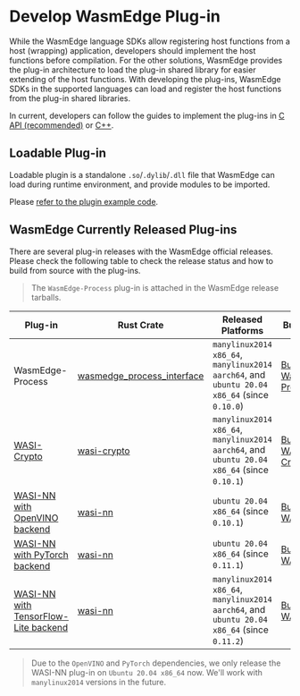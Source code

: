 # Develop WasmEdge Plug-in

While the WasmEdge language SDKs allow registering host functions from a host (wrapping) application, developers should implement the host functions before compilation.
For the other solutions, WasmEdge provides the plug-in architecture to load the plug-in shared library for easier extending of the host functions.
With developing the plug-ins, WasmEdge SDKs in the supported languages can load and register the host functions from the plug-in shared libraries.

In current, developers can follow the guides to implement the plug-ins in [C API (recommended)](develop_plugin/c.md) or [C++](develop_plugin/cpp.md).

## Loadable Plug-in

Loadable plugin is a standalone `.so`/`.dylib`/`.dll` file that WasmEdge can load during runtime environment, and provide modules to be imported.

Please [refer to the plugin example code](https://github.com/WasmEdge/WasmEdge/tree/master/examples/plugin/get-string).

## WasmEdge Currently Released Plug-ins

There are several plug-in releases with the WasmEdge official releases.
Please check the following table to check the release status and how to build from source with the plug-ins.

> The `WasmEdge-Process` plug-in is attached in the WasmEdge release tarballs.

| Plug-in                                                                                                                     | Rust Crate                     | Released Platforms                                                                          | Build Steps                                                                                                           |
| --------------------------------------------------------------------------------------------------------------------------- | ------------------------------ | ------------------------------------------------------------------------------------------- | --------------------------------------------------------------------------------------------------------------------- |
| WasmEdge-Process                                                                                                            | [wasmedge_process_interface][] | `manylinux2014 x86_64`, `manylinux2014 aarch64`, and `ubuntu 20.04 x86_64` (since `0.10.0`) | [Build With WasmEdge-Process](contribute/build_from_src/plugin_wasmedge_process.md)                                   |
| [WASI-Crypto](write_wasm/rust/wasicrypto.md#prerequisites)                                                                  | [wasi-crypto][]                | `manylinux2014 x86_64`, `manylinux2014 aarch64`, and `ubuntu 20.04 x86_64` (since `0.10.1`) | [Build With WASI-Crypto](contribute/build_from_src/plugin_wasi_crypto.md)                                             |
| [WASI-NN with OpenVINO backend](write_wasm/rust/wasinn.md#get-wasmedge-with-wasi-nn-plug-in-openvino-backend)               | [wasi-nn][]                    | `ubuntu 20.04 x86_64` (since `0.10.1`)                                                      | [Build With WASI-NN](contribute/build_from_src/plugin_wasi_nn.md#build-wasmedge-with-wasi-nn-openvino-backend)        |
| [WASI-NN with PyTorch backend](write_wasm/rust/wasinn.md#get-wasmedge-with-wasi-nn-plug-in-pytorch-backend)                 | [wasi-nn][]                    | `ubuntu 20.04 x86_64` (since `0.11.1`)                                                      | [Build With WASI-NN](contribute/build_from_src/plugin_wasi_nn.md#build-wasmedge-with-wasi-nn-pytorch-backend)         |
| [WASI-NN with TensorFlow-Lite backend](write_wasm/rust/wasinn.md#get-wasmedge-with-wasi-nn-plug-in-tensorflow-lite-backend) | [wasi-nn][]                    | `manylinux2014 x86_64`, `manylinux2014 aarch64`, and `ubuntu 20.04 x86_64` (since `0.11.2`) | [Build With WASI-NN](contribute/build_from_src/plugin_wasi_nn.md#build-wasmedge-with-wasi-nn-tensorflow-lite-backend) |

> Due to the `OpenVINO` and `PyTorch` dependencies, we only release the WASI-NN plug-in on `Ubuntu 20.04 x86_64` now. We'll work with `manylinux2014` versions in the future.

[wasmedge_process_interface]: https://crates.io/crates/wasmedge_process_interface
[wasi-crypto]: https://crates.io/crates/wasi-crypto
[wasi-nn]: https://crates.io/crates/wasi-nn
